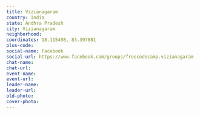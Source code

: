 ```yaml
---
title: Vizianagaram
country: India
state: Andhra Pradesh
city: Vizianagaram
neighborhood: 
coordinates: 18.115498, 83.397881
plus-code:
social-name: Facebook
social-url: https://www.facebook.com/groups/freecodecamp.vizianagaram
chat-name:
chat-url:
event-name:
event-url:
leader-name:
leader-url:
old-photo: 
cover-photo:
---
```

